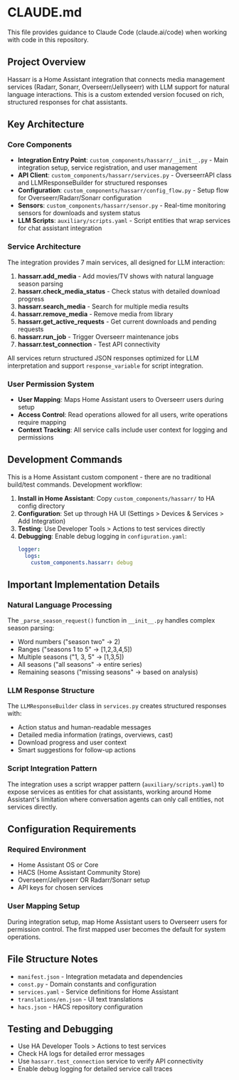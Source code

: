 # CLAUDE.md

This file provides guidance to Claude Code (claude.ai/code) when working with code in this repository.

## Project Overview

Hassarr is a Home Assistant integration that connects media management services (Radarr, Sonarr, Overseerr/Jellyseerr) with LLM support for natural language interactions. This is a custom extended version focused on rich, structured responses for chat assistants.

## Key Architecture

### Core Components

- **Integration Entry Point**: `custom_components/hassarr/__init__.py` - Main integration setup, service registration, and user management
- **API Client**: `custom_components/hassarr/services.py` - OverseerrAPI class and LLMResponseBuilder for structured responses
- **Configuration**: `custom_components/hassarr/config_flow.py` - Setup flow for Overseerr/Radarr/Sonarr configuration
- **Sensors**: `custom_components/hassarr/sensor.py` - Real-time monitoring sensors for downloads and system status
- **LLM Scripts**: `auxiliary/scripts.yaml` - Script entities that wrap services for chat assistant integration

### Service Architecture

The integration provides 7 main services, all designed for LLM interaction:

1. **hassarr.add_media** - Add movies/TV shows with natural language season parsing
2. **hassarr.check_media_status** - Check status with detailed download progress
3. **hassarr.search_media** - Search for multiple media results
4. **hassarr.remove_media** - Remove media from library
5. **hassarr.get_active_requests** - Get current downloads and pending requests
6. **hassarr.run_job** - Trigger Overseerr maintenance jobs
7. **hassarr.test_connection** - Test API connectivity

All services return structured JSON responses optimized for LLM interpretation and support `response_variable` for script integration.

### User Permission System

- **User Mapping**: Maps Home Assistant users to Overseerr users during setup
- **Access Control**: Read operations allowed for all users, write operations require mapping
- **Context Tracking**: All service calls include user context for logging and permissions

## Development Commands

This is a Home Assistant custom component - there are no traditional build/test commands. Development workflow:

1. **Install in Home Assistant**: Copy `custom_components/hassarr/` to HA config directory
2. **Configuration**: Set up through HA UI (Settings > Devices & Services > Add Integration)
3. **Testing**: Use Developer Tools > Actions to test services directly
4. **Debugging**: Enable debug logging in `configuration.yaml`:
   ```yaml
   logger:
     logs:
       custom_components.hassarr: debug
   ```

## Important Implementation Details

### Natural Language Processing

The `_parse_season_request()` function in `__init__.py` handles complex season parsing:
- Word numbers ("season two" → 2)
- Ranges ("seasons 1 to 5" → [1,2,3,4,5])
- Multiple seasons ("1, 3, 5" → [1,3,5])
- All seasons ("all seasons" → entire series)
- Remaining seasons ("missing seasons" → based on analysis)

### LLM Response Structure

The `LLMResponseBuilder` class in `services.py` creates structured responses with:
- Action status and human-readable messages
- Detailed media information (ratings, overviews, cast)
- Download progress and user context
- Smart suggestions for follow-up actions

### Script Integration Pattern

The integration uses a script wrapper pattern (`auxiliary/scripts.yaml`) to expose services as entities for chat assistants, working around Home Assistant's limitation where conversation agents can only call entities, not services directly.

## Configuration Requirements

### Required Environment
- Home Assistant OS or Core
- HACS (Home Assistant Community Store)
- Overseerr/Jellyseerr OR Radarr/Sonarr setup
- API keys for chosen services

### User Mapping Setup
During integration setup, map Home Assistant users to Overseerr users for permission control. The first mapped user becomes the default for system operations.

## File Structure Notes

- `manifest.json` - Integration metadata and dependencies
- `const.py` - Domain constants and configuration
- `services.yaml` - Service definitions for Home Assistant
- `translations/en.json` - UI text translations
- `hacs.json` - HACS repository configuration

## Testing and Debugging

- Use HA Developer Tools > Actions to test services
- Check HA logs for detailed error messages
- Use `hassarr.test_connection` service to verify API connectivity
- Enable debug logging for detailed service call traces